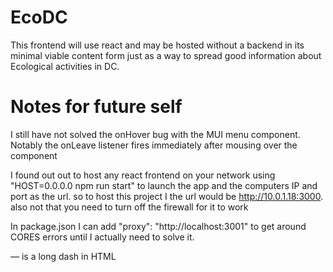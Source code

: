 # EcoDC

This frontend will use react and may be hosted without a backend in its minimal viable content form just as a way to spread good information about Ecological activities in DC.

# Notes for future self

I still have not solved the onHover bug with the MUI menu component. Notably the onLeave listener fires immediately after mousing over the component 

I found out out to host any react frontend on your network using "HOST=0.0.0.0 npm run start" to launch the app and the computers IP and port as the url. so to host this project I the url would be http://10.0.1.18:3000. also not that you need to turn off the firewall for it to work

In package.json I can add "proxy": "http://localhost:3001" to get around CORES errors until I actually need to solve it.


&mdash; is a long dash in HTML